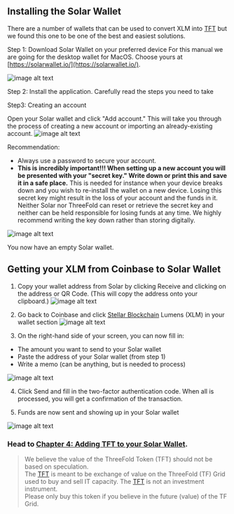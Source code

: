 ## Installing the Solar Wallet
There are a number of wallets that can be used to convert XLM into [TFT](threefold__threefold_token) but we found this one to be one of the best and easiest solutions.

Step 1: Download Solar Wallet on your preferred device
For this manual we are going for the desktop wallet for MacOS. Choose yours at [https://solarwallet.io/](https://solarwallet.io/).

![image alt text](threefold__xlm_solar_tft_manual_image_18.png  )

Step 2: Install the application. Carefully read the steps you need to take

Step3: Creating an account

Open your Solar wallet and click "Add account." This will take you through the process of creating a new account or importing an already-existing account.
![image alt text](threefold__xlm_solar_tft_manual_image_19.png  )

Recommendation:
- Always use a password to secure your account.
- **This is incredibly important!!! When setting up a new account you will be presented with your "secret key." Write down or print this and save it in a safe place.** This is needed for instance when your device breaks down and you wish to re-install the wallet on a new device. Losing this secret key might result in the loss of your account and the funds in it. Neither Solar nor ThreeFold can reset or retrieve the secret key and neither can be held responsible for losing funds at any time. We highly recommend writing the key down rather than storing digitally.

![image alt text](threefold__xlm_solar_tft_manual_image_20.png  )

You now have an empty Solar wallet.

## Getting your XLM from Coinbase to Solar Wallet

1. Copy your wallet address from Solar by clicking Receive and clicking on the address or QR Code. (This will copy the address onto your clipboard.)
![image alt text](threefold__xlm_solar_tft_manual_image_21.png  )

2. Go back to Coinbase and click [Stellar Blockchain](threefold__stellar_blockchain) Lumens (XLM) in your wallet section
![image alt text](threefold__xlm_solar_tft_manual_image_22.png  )

3. On the right-hand side of your screen, you can now fill in:
- The amount you want to send to your Solar wallet
- Paste the address of your Solar wallet (from step 1)
- Write a memo (can be anything, but is needed to process)

![image alt text](threefold__xlm_solar_tft_manual_image_23.png  )

4. Click Send and fill in the two-factor authentication code. When all is processed, you will get a confirmation of the transaction.

5. Funds are now sent and showing up in your Solar wallet

![image alt text](threefold__xlm_solar_tft_manual_image_24.png  )

### Head to [Chapter 4: Adding TFT to your Solar Wallet](threefold__adding_tft_asset.md).

> We believe the value of the ThreeFold Token (TFT) should not be based on speculation. <BR>
> The [TFT](threefold__threefold_token) is meant to be exchange of value on the ThreeFold (TF) Grid <BR>
> used to buy and sell IT capacity. The [TFT](threefold__threefold_token) is not an investment instrument. <BR>
> Please only buy this token if you believe in the future (value) of the TF Grid.